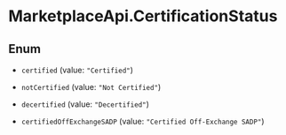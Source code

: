 # MarketplaceApi.CertificationStatus

## Enum


* `certified` (value: `"Certified"`)

* `notCertified` (value: `"Not Certified"`)

* `decertified` (value: `"Decertified"`)

* `certifiedOffExchangeSADP` (value: `"Certified Off-Exchange SADP"`)


